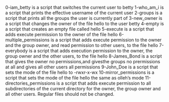0-iam_betty is a script that switches the current user to betty
1-who_am_i is a script that prints the effective username of the current user
2-groups is a script that prints all the groups the user is currently part of
3-new_owner is a script that changes the owner of the file hello to the user betty
4-empty is a script that creates an empty file called hello
5-execute is a script that adds execute permission to the owner of the file hello
6-multiple_permissions is a script that adds execute permission to the owner and the group owner, and read permission to other users, to the file hello
7-everybody is a script that adds execution permission to the owner, the group owner and the other users, to the file hello
8-James_Bond is a script that gives the owner no permissions,and givesthe groups no prermissions at all and gives all other users all permissions
9-John_Doe is a script that sets the mode of the file hello to -rwxr-x-wx
10-mirror_permissions is a script that sets the mode of the file hello the same as olleh’s mode
11-directories_permissions is a script that adds execute permission to all subdirectories of the current directory for the owner, the group owner and all other users. Regular files should not be changed.
